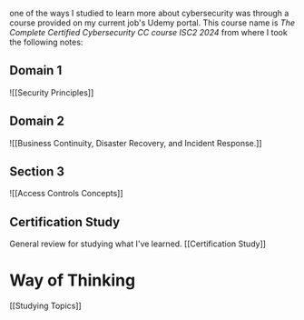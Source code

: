 
one of the ways I studied to learn more about cybersecurity was through a course provided on my current job's Udemy portal. This course name is *The Complete Certified Cybersecurity CC course ISC2 2024* from where I took the following notes:

## Domain 1
![[Security Principles]]

## Domain 2
![[Business Continuity, Disaster Recovery, and Incident Response.]]

## Section 3
![[Access Controls Concepts]]


## Certification Study
General review for studying what I've learned.
[[Certification Study]]


# Way of Thinking
[[Studying Topics]]